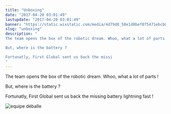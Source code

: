 ```yaml
---
title: "Unboxing"
date: "2017-04-20 03:01:49"
lastupdate: "2017-04-20 03:01:49"
banner: "https://static.wixstatic.com/media/4d79d8_50e1d8bef8f5471ebcb026279e90433c~mv2_d_4128_3096_s_4_2.jpg/v1/fill/w_668,h_501,al_c,q_80,usm_0.66_1.00_0.01/4d79d8_50e1d8bef8f5471ebcb026279e90433c~mv2_d_4128_3096_s_4_2.jpg"
slug: "unboxing"
description: " 
The team opens the box of the robotic dream. Whoo, what a lot of parts !

But, where is the battery ?

Fortunatly, First Global sent us back the missi
"
---
```

The team opens the box of the robotic dream. Whoo, what a lot of parts !

But, where is the battery ?

Fortunatly, First Global sent us back the missing battery lightning fast !

![equipe déballe](https://static.werobot.fr/blog/bob-ross/5bf18ca127c5d.gif)
    